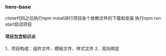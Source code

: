 ### hero-base
clone代码之后执行npm install进行项目各个依赖文件的下载和安装
执行npm run start启动项目

#### 项目包含知识点
1、项目构成：组件文件、模板文件、样式文件
2、双向绑定